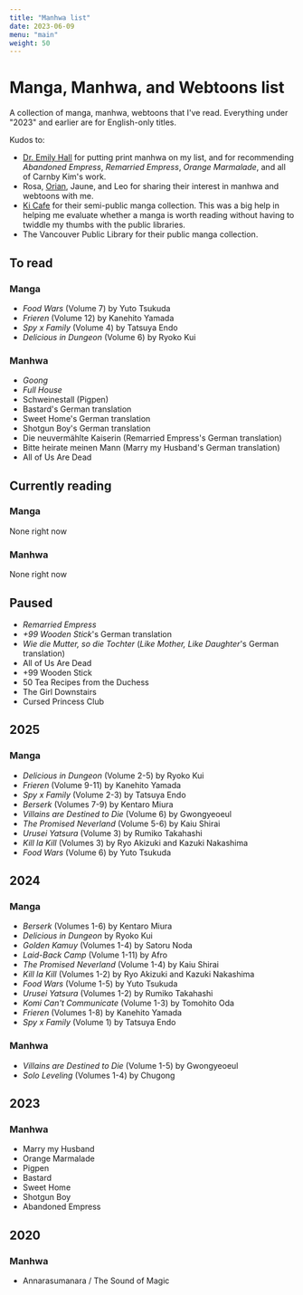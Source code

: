 ```yaml
---
title: "Manhwa list"
date: 2023-06-09
menu: "main"
weight: 50
---
```


# Manga, Manhwa, and Webtoons list

A collection of manga, manhwa, webtoons that I've read. Everything under "2023" and earlier are for English-only titles.

Kudos to:
* [Dr. Emily Hall](https://webtoongenius.com/) for putting print manhwa on my list, and for recommending *Abandoned Empress*, *Remarried Empress*, *Orange Marmalade*, and all of Carnby Kim's work.
* Rosa, [Orian](https://www.twitch.tv/orianhdx), Jaune, and Leo for sharing their interest in manhwa and webtoons with me.
* [Ki Cafe](https://order.ki-tea.com/) for their semi-public manga collection. This was a big help in helping me evaluate whether a manga is worth reading without having to twiddle my thumbs with the public libraries.
* The Vancouver Public Library for their public manga collection. 

## To read

### Manga
* *Food Wars* (Volume 7) by Yuto Tsukuda
* *Frieren* (Volume 12) by Kanehito Yamada
* *Spy x Family* (Volume 4) by Tatsuya Endo
* *Delicious in Dungeon* (Volume 6) by Ryoko Kui

### Manhwa
* *Goong*
* *Full House*
* Schweinestall (Pigpen)
* Bastard's German translation
* Sweet Home's German translation
* Shotgun Boy's German translation
* Die neuvermählte Kaiserin (Remarried Empress's German translation)
* Bitte heirate meinen Mann (Marry my Husband's German translation)
* All of Us Are Dead

## Currently reading

### Manga
None right now

### Manhwa
None right now

## Paused
* *Remarried Empress*
* *+99 Wooden Stick*'s German translation
* *Wie die Mutter, so die Tochter* (*Like Mother, Like Daughter*'s German translation)
* All of Us Are Dead
* +99 Wooden Stick
* 50 Tea Recipes from the Duchess
* The Girl Downstairs
* Cursed Princess Club

## 2025

### Manga
* *Delicious in Dungeon* (Volume 2-5) by Ryoko Kui
* *Frieren* (Volume 9-11) by Kanehito Yamada
* *Spy x Family* (Volume 2-3) by Tatsuya Endo
* *Berserk* (Volumes 7-9) by Kentaro Miura
* *Villains are Destined to Die* (Volume 6) by Gwongyeoeul
* *The Promised Neverland* (Volume 5-6) by Kaiu Shirai
* *Urusei Yatsura* (Volume 3) by Rumiko Takahashi
* *Kill la Kill* (Volumes 3) by Ryo Akizuki and Kazuki Nakashima
* *Food Wars* (Volume 6) by Yuto Tsukuda

## 2024

### Manga
* *Berserk* (Volumes 1-6) by Kentaro Miura
* *Delicious in Dungeon* by Ryoko Kui
* *Golden Kamuy* (Volumes 1-4) by Satoru Noda
* *Laid-Back Camp* (Volume 1-11) by Afro
* *The Promised Neverland* (Volume 1-4) by Kaiu Shirai
* *Kill la Kill* (Volumes 1-2) by Ryo Akizuki and Kazuki Nakashima
* *Food Wars* (Volume 1-5) by Yuto Tsukuda
* *Urusei Yatsura* (Volumes 1-2) by Rumiko Takahashi
* *Komi Can't Communicate* (Volume 1-3) by Tomohito Oda
* *Frieren* (Volumes 1-8) by Kanehito Yamada
* *Spy x Family* (Volume 1) by Tatsuya Endo

### Manhwa
* *Villains are Destined to Die* (Volume 1-5) by Gwongyeoeul
* *Solo Leveling* (Volumes 1-4) by Chugong

## 2023

### Manhwa
* Marry my Husband
* Orange Marmalade
* Pigpen
* Bastard
* Sweet Home
* Shotgun Boy
* Abandoned Empress


## 2020

### Manhwa
* Annarasumanara / The Sound of Magic